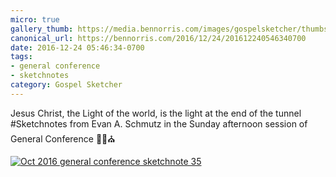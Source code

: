 ```yaml
---
micro: true
gallery_thumb: https://media.bennorris.com/images/gospelsketcher/thumbs/oct-16-5-schmutz.jpg
canonical_url: https://bennorris.com/2016/12/24/201612240546340700
date: 2016-12-24 05:46:34-0700
tags:
- general conference
- sketchnotes
category: Gospel Sketcher
---
```


Jesus Christ, the Light of the world, is the light at the end of the tunnel
#Sketchnotes from Evan A. Schmutz in the Sunday afternoon session of General Conference ✍🏼⛪️

[![Oct 2016 general conference sketchnote 35](https://media.bennorris.com/images/gospelsketcher/general-conference/oct-2016/oct-16-5-schmutz.jpg)](https://media.bennorris.com/images/gospelsketcher/general-conference/oct-2016/oct-16-5-schmutz.jpg)
